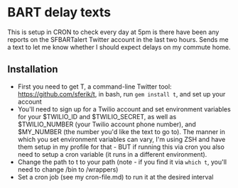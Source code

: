 # BART delay texts

This is setup in CRON to check every day at 5pm is there have been any reports on the SFBARTalert Twitter account in the last two hours. Sends me a text to let me know whether I should expect delays on my commute home.

## Installation
- First you need to get T, a command-line Twitter tool: https://github.com/sferik/t, in bash, run `gem install t`, and set up your account
- You'll need to sign up for a Twilio account and set environment variables for your $TWILIO_ID and $TWILIO_SECRET, as well as $TWILIO_NUMBER (your Twilio account phone number), and $MY_NUMBER (the number you'd like the text to go to). The manner in which you set environment variables can vary, I'm using ZSH and have them setup in my profile for that - BUT if running this via cron you also need to setup a cron variable (it runs in a different environment).
- Change the path to t to your path (note - if you find it via `which t`, you'll need to change /bin to /wrappers)
- Set a cron job (see my cron-file.md) to run it at the desired interval
